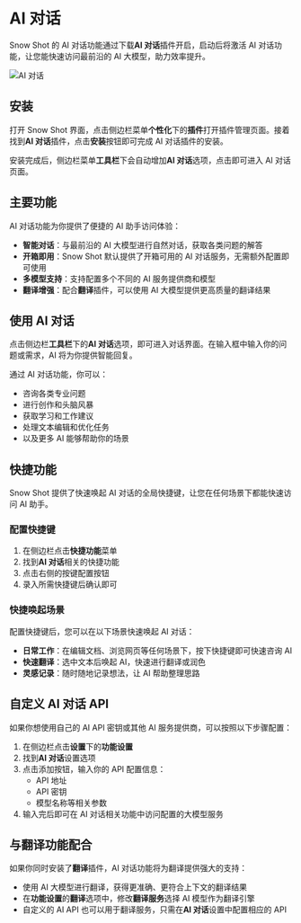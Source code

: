 # AI 对话

Snow Shot 的 AI 对话功能通过下载**AI 对话**插件开启，启动后将激活 AI 对话功能，让您能快速访问最前沿的 AI 大模型，助力效率提升。

![AI 对话](/docs-imgs/guide/SnowShot_2025-10-28_02-46-22.webp)

## 安装

打开 Snow Shot 界面，点击侧边栏菜单**个性化**下的**插件**打开插件管理页面。接着找到**AI 对话**插件，点击**安装**按钮即可完成 AI 对话插件的安装。

安装完成后，侧边栏菜单**工具栏**下会自动增加**AI 对话**选项，点击即可进入 AI 对话页面。

## 主要功能

AI 对话功能为你提供了便捷的 AI 助手访问体验：

- **智能对话**：与最前沿的 AI 大模型进行自然对话，获取各类问题的解答
- **开箱即用**：Snow Shot 默认提供了开箱可用的 AI 对话服务，无需额外配置即可使用
- **多模型支持**：支持配置多个不同的 AI 服务提供商和模型
- **翻译增强**：配合**翻译**插件，可以使用 AI 大模型提供更高质量的翻译结果

## 使用 AI 对话

点击侧边栏**工具栏**下的**AI 对话**选项，即可进入对话界面。在输入框中输入你的问题或需求，AI 将为你提供智能回复。

通过 AI 对话功能，你可以：

- 咨询各类专业问题
- 进行创作和头脑风暴
- 获取学习和工作建议
- 处理文本编辑和优化任务
- 以及更多 AI 能够帮助你的场景

## 快捷功能

Snow Shot 提供了快速唤起 AI 对话的全局快捷键，让您在任何场景下都能快速访问 AI 助手。

### 配置快捷键

1. 在侧边栏点击**快捷功能**菜单
2. 找到**AI 对话**相关的快捷功能
3. 点击右侧的按键配置按钮
4. 录入所需快捷键后确认即可

### 快捷唤起场景

配置快捷键后，您可以在以下场景快速唤起 AI 对话：

- **日常工作**：在编辑文档、浏览网页等任何场景下，按下快捷键即可快速咨询 AI
- **快速翻译**：选中文本后唤起 AI，快速进行翻译或润色
- **灵感记录**：随时随地记录想法，让 AI 帮助整理思路

## 自定义 AI 对话 API

如果你想使用自己的 AI API 密钥或其他 AI 服务提供商，可以按照以下步骤配置：

1. 在侧边栏点击**设置**下的**功能设置**
2. 找到**AI 对话**设置选项
3. 点击添加按钮，输入你的 API 配置信息：
   - API 地址
   - API 密钥
   - 模型名称等相关参数
4. 输入完后即可在 AI 对话相关功能中访问配置的大模型服务

## 与翻译功能配合

如果你同时安装了**翻译**插件，AI 对话功能将为翻译提供强大的支持：

- 使用 AI 大模型进行翻译，获得更准确、更符合上下文的翻译结果
- 在**功能设置**的**翻译**选项中，修改**翻译服务**选择 AI 模型作为翻译引擎
- 自定义的 AI API 也可以用于翻译服务，只需在**AI 对话**设置中配置相应的 API